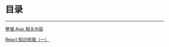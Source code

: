 # 目录
*****
[整理 Ajax 相关内容](https://github.com/wumouren/WEB-DEV/issues/1)   


[React 知识梳理（一）](https://github.com/wumouren/react/issues/1)